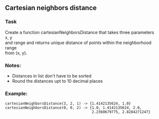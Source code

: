 ## Cartesian neighbors distance

### Task
Create a function cartesianNeighborsDistance that takes three parameters x, y  
and range and returns unique distance of points within the neighborhood range  
from (x, y).

### Notes:
* Distances in list don't have to be sorted
* Round the distances upt to 10 decimal places

### Example:
    cartesianNeighborsDistance(3, 2, 1) -> {1.4142135624, 1.0}
    cartesianNeighborsDistance(0, 0, 2) -> {1.0, 1.4142135624, 2.0,  
                                            2.2360679775, 2.8284271247}

